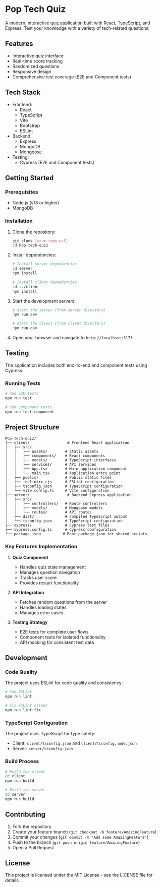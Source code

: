 # Pop Tech Quiz

A modern, interactive quiz application built with React, TypeScript, and Express. Test your knowledge with a variety of tech-related questions!

## Features

- Interactive quiz interface
- Real-time score tracking
- Randomized questions
- Responsive design
- Comprehensive test coverage (E2E and Component tests)

## Tech Stack

- Frontend:
  - React
  - TypeScript
  - Vite
  - Bootstrap
  - ESLint
- Backend:
  - Express
  - MongoDB
  - Mongoose
- Testing:
  - Cypress (E2E and Component tests)

## Getting Started

### Prerequisites

- Node.js (v18 or higher)
- MongoDB

### Installation

1. Clone the repository:
   ```bash
   git clone [your-repo-url]
   cd Pop-tech-quiz
   ```

2. Install dependencies:
   ```bash
   # Install server dependencies
   cd server
   npm install

   # Install client dependencies
   cd ../client
   npm install
   ```

3. Start the development servers:
   ```bash
   # Start the server (from server directory)
   npm run dev

   # Start the client (from client directory)
   npm run dev
   ```

4. Open your browser and navigate to `http://localhost:5173`

## Testing

The application includes both end-to-end and component tests using Cypress.

### Running Tests

```bash
# Run E2E tests
npm run test

# Run component tests
npm run test:component
```

## Project Structure

```
Pop-tech-quiz/
├── client/                 # Frontend React application
│   ├── src/
│   │   ├── assets/        # Static assets
│   │   ├── components/    # React components
│   │   ├── models/        # TypeScript interfaces
│   │   ├── services/      # API services
│   │   ├── App.tsx        # Main application component
│   │   └── main.tsx       # Application entry point
│   ├── public/            # Public static files
│   ├── .eslintrc.cjs      # ESLint configuration
│   ├── tsconfig.json      # TypeScript configuration
│   └── vite.config.ts     # Vite configuration
├── server/                 # Backend Express application
│   ├── src/
│   │   ├── controllers/   # Route controllers
│   │   ├── models/        # Mongoose models
│   │   └── routes/        # API routes
│   ├── dist/              # Compiled TypeScript output
│   └── tsconfig.json      # TypeScript configuration
├── cypress/               # Cypress test files
├── cypress.config.ts      # Cypress configuration
└── package.json          # Root package.json for shared scripts
```

### Key Features Implementation

1. **Quiz Component**
   - Handles quiz state management
   - Manages question navigation
   - Tracks user score
   - Provides restart functionality

2. **API Integration**
   - Fetches random questions from the server
   - Handles loading states
   - Manages error cases

3. **Testing Strategy**
   - E2E tests for complete user flows
   - Component tests for isolated functionality
   - API mocking for consistent test data

## Development

### Code Quality

The project uses ESLint for code quality and consistency:
```bash
# Run ESLint
npm run lint

# Fix ESLint issues
npm run lint:fix
```

### TypeScript Configuration

The project uses TypeScript for type safety:
- Client: `client/tsconfig.json` and `client/tsconfig.node.json`
- Server: `server/tsconfig.json`

### Build Process

```bash
# Build the client
cd client
npm run build

# Build the server
cd server
npm run build
```

## Contributing

1. Fork the repository
2. Create your feature branch (`git checkout -b feature/AmazingFeature`)
3. Commit your changes (`git commit -m 'Add some AmazingFeature'`)
4. Push to the branch (`git push origin feature/AmazingFeature`)
5. Open a Pull Request

## License

This project is licensed under the MIT License - see the LICENSE file for details.
